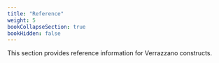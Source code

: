 ```yaml
---
title: "Reference"
weight: 5
bookCollapseSection: true
bookHidden: false
---
```


This section provides reference information for Verrazzano constructs.
